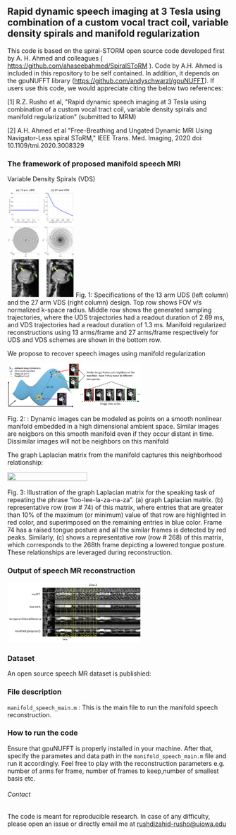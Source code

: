 ## Rapid dynamic speech imaging at 3 Tesla using combination of a custom vocal tract coil, variable density spirals and manifold regularization

This code is based on the  spiral-STORM open source code developed first by A. H. Ahmed and colleagues ( https://github.com/ahaseebahmed/SpiralSToRM ). Code by A.H. Ahmed is included in this repository to be self contained. In addition, it depends on the gpuNUFFT library (https://github.com/andyschwarzl/gpuNUFFT). If users use this code, we would appreciate citing the below two references:

[1] R.Z. Rusho et al, "Rapid dynamic speech imaging at 3 Tesla using combination of a custom vocal tract coil, variable density spirals and manifold regularization" (submitted to MRM)

[2] A.H. Ahmed et al "Free-Breathing and Ungated Dynamic MRI Using Navigator-Less spiral SToRM," IEEE Trans. Med. Imaging, 2020 doi: 10.1109/tmi.2020.3008329

### The framework of proposed manifold speech MRI
Variable Density Spirals (VDS)

<img src="https://github.com/rushdi-rusho/manifold_speech/blob/main/images/FF2.png" width=30% height=60%>
Fig. 1: Specifications of the 13 arm UDS (left column) and the 27 arm VDS (right column) design. Top row shows FOV v/s normalized k-space radius. Middle row shows the generated sampling trajectories, where the UDS trajectories had a readout duration of 2.69 ms, and VDS trajectories had a readout duration of 1.3 ms. Manifold regularized reconstructions using 13 arms/frame and 27 arms/frame respectively for UDS and VDS schemes are shown in the bottom row.      
  
  
  
We propose to recover speech images using manifold regularization

<img src="https://github.com/rushdi-rusho/manifold_speech/blob/main/images/FF3.png" width=60% height=40%>

Fig. 2: : Dynamic images can be modeled as points on a smooth nonlinear manifold embedded in a high dimensional ambient space. Similar images are neigbors on this smooth manifold even if they occur distant in time. Dissimilar images will not be neighbors on this manifold

The graph Laplacian matrix from the manifold captures this neighborhood relationship:

<img src="https://github.com/rushdi-rusho/manifold_speech/blob/main/images/FF4.png" width=60% height=60%>

Fig. 3: Illustration of the graph Laplacian matrix for the speaking task of repeating the phrase “loo-lee-la-za-na-za”. (a) graph Laplacian matrix. (b) representative row (row # 74) of this matrix, where entries that are greater than 10% of the maximum (or minimum) value of that row are highlighted in red color, and superimposed on the remaining entries in blue color. Frame 74 has a raised tongue posture and all the similar frames is detected by red peaks. Similarly, (c) shows a representative row (row # 268) of this matrix, which corresponds to the 268th frame depicting a lowered tongue posture. These relationships are leveraged during reconstruction. 


### Output of speech MR reconstruction
 
<img src="https://github.com/rushdi-rusho/manifold_speech/blob/main/images/Slice2ofFig8.png" width=60% height=60%>

### Dataset
An open source speech MR dataset is publishied:

### File description
`manifold_speech_main.m` : This is the main file to run the manifold speech reconstruction.  
 
### How to run the code

Ensure that gpuNUFFT is properly installed in your machine. After that, specify the parametes and data path in the `manifold_speech_main.m` file and run it accordingly. Feel free to play with the reconstruction parameters e.g. number of arms fer frame, number of frames to keep,number of smallest basis etc.

###### Contact
The code is meant for reproducible research. In case of any difficulty, please open an issue or directly email me at rushdizahid-rusho@uiowa.edu


